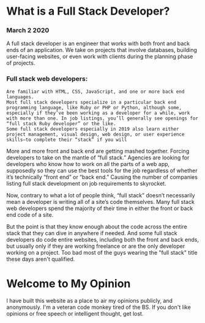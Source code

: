 
# What is a Full Stack Developer?
### March 2 2020

A full stack developer is an engineer that works with both front and back ends of an application. We take on projects that involve databases, building user-facing websites, or even work with clients during the planning phase of projects.

### Full stack web developers:

    Are familiar with HTML, CSS, JavaScript, and one or more back end languages.
    Most full stack developers specialize in a particular back end programming language, like Ruby or PHP or Python, although some, especially if they’ve been working as a developer for a while, work with more than one. In job listings, you’ll generally see openings for “full stack Ruby developer” or the like.
    Some full stack developers especially in 2019 also learn either project management, visual design, web design, or user experience skills—to complete their “stack” if you will

More and more front and back end are getting mashed together. Forcing developers to take on the mantle of “full stack.” Agencies are looking for developers who know how to work on all the parts of a web app, supposedly so they can use the best tools for the job regardless of whether it’s technically “front end” or “back end.” Causing the number of companies listing full stack development on job requirements to skyrocket.

Now, contrary to what a lot of people think, “full stack” doesn’t necessarily mean a developer is writing all of a site’s code themselves. Many full stack web developers spend the majority of their time in either the front or back end code of a site.

But the point is that they know enough about the code across the entire stack that they can dive in anywhere if needed. And some full stack developers do code entire websites, including both the front and back ends, but usually only if they are working freelance or are the only developer working on a project. Too bad most of the guys wearing the "full stack" title these days aren't qualified.


# Welcome to My Opinion

I have built this website as a place to air my opinions publicly, and anonymously. I'm a veteran code monkey tired of the BS. If you don't like opinions or free speech or intelligent thought, get lost.
